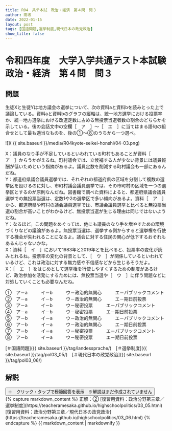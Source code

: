 ```yaml
---
title: R04　共テ本試　政治・経済　第４問　問３
author: 雨坂
date: 2022-01-15
layout: post
tags: [国語問題,選挙制度,現代日本の政党政治]
show_title: false
---
```

  
# 令和四年度　大学入学共通テスト本試験　政治・経済　第４問　問３  
  
## 問題  
生徒Xと生徒Yは地方議会の選挙について、次の資料aと資料bを読みとった上で議論している。資料aと資料bのグラフの縦軸は、統一地方選挙における投票率か、統一地方選挙における改選定数に占める無投票当選者数の割合のどちらかを示している。後の会話文中の空欄［　ア　］～［　エ　］に当てはまる語句の組合せとして最も適当なものを、後の①～⑧のうちから一つ選べ。  
  
![]( {{ site.baseurl }}/media/R04kyote-seikei-honshi/04-03.png)  
  
X：議員のなり手が不足しているといわれている町村もあることが資料［　ア　］からうかがえるね。町村議会では、立候補する人が少ない背景には議員報酬が低いためという指摘があるよ。議員定数を削減する町村議会も一部にあるんだね。  
Y：都道府県議会議員選挙では、それぞれの都道府県の区域を分割して複数の選挙区を設けるのに対し、市町村議会議員選挙では、その市町村の区域を一つの選挙区とするのが原則なんだね。図書館で調べた資料によると、都道府県議会議員選挙での無投票当選は、定数1や2の選挙区で多い傾向があるよ。資料［　ア　］から、都道府県や町村の議会議員選挙では、市議会議員選挙と比べると無投票当選の割合が高いことがわかるけど、無投票当選が生じる理由は同じではないようだね。  
Y：なるほど。この問題をめぐっては、他にも議員のなり手を増やすための環境づくりなどの議論があるよ。無投票当選は、選挙する側からすると選挙権を行使する機会が失われることになるよ。議会に対する住民の関心が低下するおそれもあるんじゃないかな。  
X：資料［　イ　］において1983年と2019年とを比べると、投票率の変化が読みとれるね。投票率の変化の背景として、［　ウ　］が関係しているといわれているけど、これは政治に対する無力感や不信感などから生じるそうだよ。  
X：［　エ　］をはじめとして選挙権を行使しやすくするための制度があるけど、政治参加を活発にするためには、無投票当選や［　ウ　］に伴う問題などに対処していくことも必要なんだね。  
  
①　ア－a　　　イ－b　　　ウ－政治的無関心　　　エ－パブリックコメント  
②　ア－a　　　イ－b　　　ウ－政治的無関心　　　エ－期日前投票  
③　ア－a　　　イ－b　　　ウ－秘密投票　　　エ－パブリックコメント  
④　ア－a　　　イ－b　　　ウ－秘密投票　　　エ－期日前投票  
⑤　ア－b　　　イ－a　　　ウ－政治的無関心　　　エ－パブリックコメント  
⑥　ア－b　　　イ－a　　　ウ－政治的無関心　　　エ－期日前投票  
⑦　ア－b　　　イ－a　　　ウ－秘密投票　　　エ－パブリックコメント  
⑧　ア－b　　　イ－a　　　ウ－秘密投票　　　エ－期日前投票  
  
[＃国語問題]({{ site.baseurl }}/tag/landessprache/)　[＃選挙制度]({{ site.baseurl }}/tag/pol03_05/)　[＃現代日本の政党政治]({{ site.baseurl }}/tag/pol03_06/)  
  
## 解説  
<div class="collapsible">
  <button class="collapsible-button">＋　クリック・タップで模範回答を表示　※解説はまだ作成されていません</button>
  <div class="collapsible-content">
    {% capture markdown_content %}
正解：②  
[復習用資料：政治分野第三章／選挙制度](https://teacheramesaka.github.io/highschoolpolitics/03_05.html)  
[復習用資料：政治分野第三章／現代日本の政党政治](https://teacheramesaka.github.io/highschoolpolitics/03_06.html)  
    {% endcapture %}
    {{ markdown_content | markdownify }}
  </div>
</div>